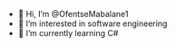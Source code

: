 - 👋 Hi, I’m @OfentseMabalane1
- 👀 I’m interested in software engineering 
- 🌱 I’m currently learning C#


<!---
OfentseMabalane1/OfentseMabalane1 is a ✨ special ✨ repository because its `README.md` (this file) appears on your GitHub profile.
You can click the Preview link to take a look at your changes.
--->
